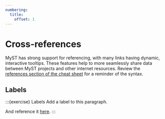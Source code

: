 ```yaml
---
numbering:
  title:
    offset: 1
---
```


# Cross-references

MyST has strong support for referencing, with many links having dynamic, interactive tooltips.
These features help to more seamlessly share data between MyST projects and other internet resources.
Review the [references section of the cheat sheet](#cheatsheet-ref) for a reminder of the syntax.

## Labels

:::{exercise} Labels
Add a label to this paragraph.

And reference it [here]().
:::

